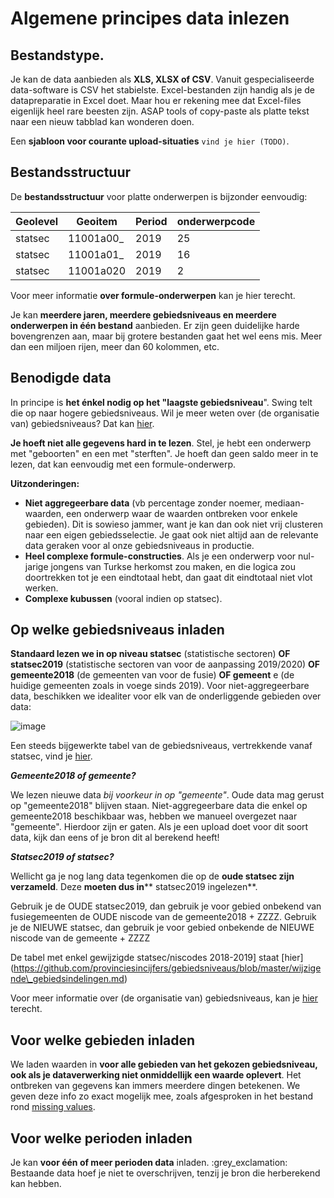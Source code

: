 # Algemene principes data inlezen

## Bestandstype. 

Je kan de data aanbieden als **XLS, XLSX of CSV**. Vanuit gespecialiseerde data-software is CSV het stabielste. Excel-bestanden zijn handig als je de datapreparatie in Excel doet. Maar hou er rekening mee dat Excel-files eigenlijk heel rare beesten zijn. ASAP tools of copy-paste als platte tekst naar een nieuw tabblad kan wonderen doen.

Een **sjabloon voor courante upload-situaties** `vind je hier (TODO)`.

## Bestandsstructuur

De **bestandsstructuur** voor platte onderwerpen is bijzonder eenvoudig:

| Geolevel | Geoitem | Period | onderwerpcode |
| --- | --- | --- | --- |
| statsec | 11001a00\_ | 2019 | 25 |
| statsec | 11001a01\_ | 2019 | 16 |
| statsec | 11001a020 | 2019 | 2 |

Voor meer informatie **over formule-onderwerpen** kan je hier terecht.

Je kan **meerdere jaren, meerdere gebiedsniveaus en meerdere onderwerpen in één bestand** aanbieden. Er zijn geen duidelijke harde bovengrenzen aan, maar bij grotere bestanden gaat het wel eens mis. Meer dan een miljoen rijen, meer dan 60 kolommen, etc.

## Benodigde data

In principe is **het énkel nodig op het &quot;laagste gebiedsniveau**&quot;. Swing telt die op naar hogere gebiedsniveaus. Wil je meer weten over (de organisatie van) gebiedsniveaus? Dat kan [hier](https://github.com/provinciesincijfers/gebiedsniveaus).

**Je hoeft niet alle gegevens hard in te lezen**. Stel, je hebt een onderwerp met &quot;geboorten&quot; en een met &quot;sterften&quot;. Je hoeft dan geen saldo meer in te lezen, dat kan eenvoudig met een formule-onderwerp.

**Uitzonderingen:**

- **Niet aggregeerbare data** (vb percentage zonder noemer, mediaan-waarden, een onderwerp waar de waarden ontbreken voor enkele gebieden). Dit is sowieso jammer, want je kan dan ook niet vrij clusteren naar een eigen gebiedsselectie. Je gaat ook niet altijd aan de relevante data geraken voor al onze gebiedsniveaus in productie.
- **Heel complexe formule-constructies**. Als je een onderwerp voor nul-jarige jongens van Turkse herkomst zou maken, en die logica zou doortrekken tot je een eindtotaal hebt, dan gaat dit eindtotaal niet vlot werken.
- **Complexe kubussen** (vooral indien op statsec).

## Op welke gebiedsniveaus inladen

**Standaard lezen we in op niveau statsec** (statistische sectoren) **OF statsec2019** (statistische sectoren van voor de aanpassing 2019/2020) **OF gemeente2018** (de gemeenten van voor de fusie) **OF gemeent** e (de huidige gemeenten zoals in voege sinds 2019). Voor niet-aggregeerbare data, beschikken we idealiter voor elk van de onderliggende gebieden over data:

![image](https://user-images.githubusercontent.com/77432663/112810470-59637700-907b-11eb-8679-de865c6e05b4.png)


Een steeds bijgewerkte tabel van de gebiedsniveaus, vertrekkende vanaf statsec, vind je [hier](https://github.com/provinciesincijfers/gebiedsniveaus/tree/master/verzamelbestanden).

***Gemeente2018 of gemeente?***

We lezen nieuwe data *bij voorkeur in op &quot;gemeente&quot;*. Oude data mag gerust op &quot;gemeente2018&quot; blijven staan. Niet-aggregeerbare data die enkel op gemeente2018 beschikbaar was, hebben we manueel overgezet naar &quot;gemeente&quot;. Hierdoor zijn er gaten. Als je een upload doet voor dit soort data, kijk dan eens of je bron dit al berekend heeft!

***Statsec2019 of statsec?***

Wellicht ga je nog lang data tegenkomen die op de **oude statsec zijn verzameld**. Deze **moeten dus in**** statsec2019 ingelezen**.

Gebruik je de OUDE statsec2019, dan gebruik je voor gebied onbekend van fusiegemeenten de OUDE niscode van de gemeente2018 + ZZZZ. Gebruik je de NIEUWE statsec, dan gebruik je voor gebied onbekende de NIEUWE niscode van de gemeente + ZZZZ

De tabel met enkel gewijzigde statsec/niscodes 2018-2019] staat [hier] (https://github.com/provinciesincijfers/gebiedsniveaus/blob/master/wijzigende\_gebiedsindelingen.md)

Voor meer informatie over (de organisatie van) gebiedsniveaus, kan je [hier](https://github.com/provinciesincijfers/gebiedsniveaus) terecht.

## Voor welke gebieden inladen

We laden waarden in **voor alle gebieden van het gekozen gebiedsniveau, ook als je dataverwerking niet onmiddellijk een waarde oplevert**. Het ontbreken van gegevens kan immers meerdere dingen betekenen. We geven deze info zo exact mogelijk mee, zoals afgesproken in het bestand rond [missing values]( https://github.com/provinciesincijfers/JiveDocumentation/blob/master/01.%20Algemeen%20databeheer/Missing%20values.md).

## Voor welke perioden inladen

Je kan **voor één of meer perioden data** inladen. :grey\_exclamation: Bestaande data hoef je niet te overschrijven, tenzij je bron die herberekend kan hebben.
